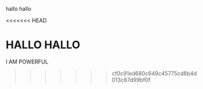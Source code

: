 hallo hallo

<<<<<<< HEAD

HALLO HALLO
=======
I AM POWERFUL
>>>>>>> cf0c91ed680c649c45775cd8b4d013c87d99bf0f
